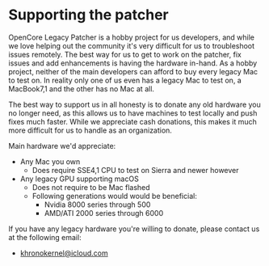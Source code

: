 # Supporting the patcher

OpenCore Legacy Patcher is a hobby project for us developers, and while we love helping out the community it's very difficult for us to troubleshoot issues remotely. The best way for us to get to work on the patcher, fix issues and add enhancements is having the hardware in-hand. As a hobby project, neither of the main developers can afford to buy every legacy Mac to test on. In reality only one of us even has a legacy Mac to test on, a MacBook7,1 and the other has no Mac at all.

The best way to support us in all honesty is to donate any old hardware you no longer need, as this allows us to have machines to test locally and push fixes much faster. While we appreciate cash donations, this makes it much more difficult for us to handle as an organization.

Main hardware we'd appreciate:

* Any Mac you own
  * Does require SSE4,1 CPU to test on Sierra and newer however
* Any legacy GPU supporting macOS
  * Does not require to be Mac flashed
  * Following generations would would be beneficial:
    * Nvidia 8000 series through 500
	* AMD/ATI 2000 series through 6000

If you have any legacy hardware you're willing to donate, please contact us at the following email:

* khronokernel@icloud.com